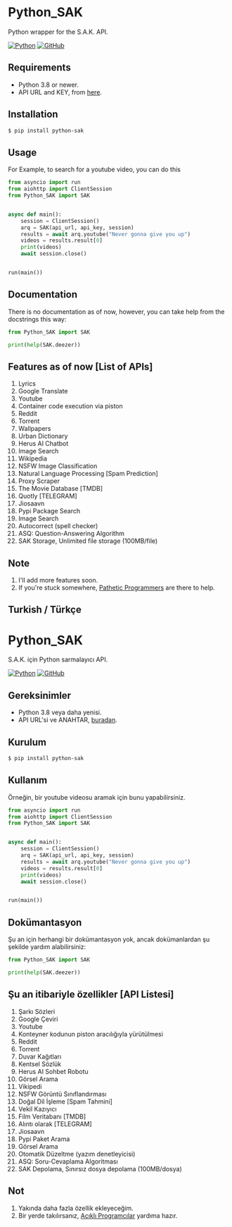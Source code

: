 # Python_SAK

Python wrapper for the S.A.K. API.

[![Python](http://forthebadge.com/images/badges/made-with-python.svg)](https://python.org)
[![GitHub](https://forthebadge.com/images/badges/built-by-developers.svg)](https://t.me/SakirBey1)

## Requirements

- Python 3.8 or newer.
- API URL and KEY, from [here](https://t.me/SAKRo_bot).

## Installation

```sh
$ pip install python-sak
```

## Usage

For Example, to search for a youtube video, you can do this

```py
from asyncio import run
from aiohttp import ClientSession
from Python_SAK import SAK


async def main():
    session = ClientSession()
    arq = SAK(api_url, api_key, session)
    results = await arq.youtube("Never gonna give you up")
    videos = results.result[0]
    print(videos)
    await session.close()


run(main())
```

## Documentation

There is no documentation as of now, however, you can take help from the docstrings this way:

```py
from Python_SAK import SAK

print(help(SAK.deezer))
```

## Features as of now [List of APIs]

1. Lyrics
2. Google Translate
3. Youtube
4. Container code execution via piston
5. Reddit
6. Torrent
7. Wallpapers
8. Urban Dictionary
9. Herus AI Chatbot
10. Image Search
11. Wikipedia
12. NSFW Image Classification
13. Natural Language Processing [Spam Prediction]
14. Proxy Scraper
15. The Movie Database [TMDB]
16. Quotly [TELEGRAM]
17. Jiosaavn
18. Pypi Package Search
19. Image Search
20. Autocorrect (spell checker)
21. ASQ: Question-Answering Algorithm
22. SAK Storage, Unlimited file storage (100MB/file)

## Note

1. I'll add more features soon.
2. If you're stuck somewhere, [Pathetic Programmers](https://t.me/SakirBey1) are there to help.


##
## Turkish / Türkçe
##


# Python_SAK

S.A.K. için Python sarmalayıcı API.


[![Python](http://forthebadge.com/images/badges/made-with-python.svg)](https://python.org)
[![GitHub](https://forthebadge.com/images/badges/built-by-developers.svg)](https://github.com/SakirBey1)


## Gereksinimler

- Python 3.8 veya daha yenisi.
- API URL'si ve ANAHTAR, [buradan](https://t.me/SAKRo_bot).


## Kurulum

```sh
$ pip install python-sak
```


## Kullanım

Örneğin, bir youtube videosu aramak için bunu yapabilirsiniz.

```py
from asyncio import run
from aiohttp import ClientSession
from Python_SAK import SAK


async def main():
    session = ClientSession()
    arq = SAK(api_url, api_key, session)
    results = await arq.youtube("Never gonna give you up")
    videos = results.result[0]
    print(videos)
    await session.close()


run(main())
```


## Dokümantasyon

Şu an için herhangi bir dokümantasyon yok, ancak dokümanlardan şu şekilde yardım alabilirsiniz:

```py
from Python_SAK import SAK

print(help(SAK.deezer))
```


## Şu an itibariyle özellikler [API Listesi]

1. Şarkı Sözleri
2. Google Çeviri
3. Youtube
4. Konteyner kodunun piston aracılığıyla yürütülmesi
5. Reddit
6. Torrent
7. Duvar Kağıtları
8. Kentsel Sözlük
9. Herus AI Sohbet Robotu
10. Görsel Arama
11. Vikipedi
12. NSFW Görüntü Sınıflandırması
13. Doğal Dil İşleme [Spam Tahmini]
14. Vekil Kazıyıcı
15. Film Veritabanı [TMDB]
16. Alıntı olarak [TELEGRAM]
17. Jiosaavn
18. Pypi Paket Arama
19. Görsel Arama
20. Otomatik Düzeltme (yazım denetleyicisi)
21. ASQ: Soru-Cevaplama Algoritması
22. SAK Depolama, Sınırsız dosya depolama (100MB/dosya)

## Not

1. Yakında daha fazla özellik ekleyeceğim.
2. Bir yerde takılırsanız, [Acıklı Programcılar](https://t.me/SakirBey1) yardıma hazır.
